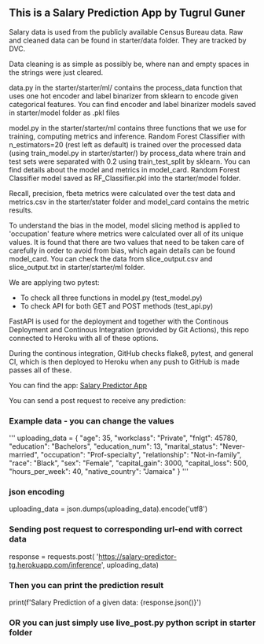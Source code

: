## This is a Salary Prediction App by Tugrul Guner

Salary data is used from the publicly available Census Bureau data. 
Raw and cleaned data can be found in starter/data folder. They are tracked by DVC.

Data cleaning is as simple as possibly be, where nan and empty spaces in the strings
were just cleared. 

data.py in the starter/starter/ml/ contains the process_data function that uses
one hot encoder and label binarizer from sklearn to encode given categorical features.
You can find encoder and label binarizer models saved in starter/model folder as .pkl files

model.py in the starter/starter/ml contains three functions that we use for training, computing
metrics and inference. Random Forest Classifier with n_estimators=20 (rest left as default) is trained
over the processed data (using train_model.py in starter/starter/) by process_data where train and 
test sets were separated with 0.2 using train_test_split by sklearn. You can find details about the 
model and metrics in model_card. Random Forest Classifier model saved as RF_Classifier.pkl 
into the starter/model folder.

Recall, precision, fbeta metrics were calculated over the test data and metrics.csv in the starter/stater folder 
and model_card contains the metric results.

To understand the bias in the model, model slicing method is applied to 'occupation' feature where metrics
were calculated over all of its unique values. It is found that there are two values that need to be
taken care of carefully in order to avoid from bias, which again details can be found model_card.
You can check the data from slice_output.csv and slice_output.txt in starter/starter/ml folder.

We are applying two pytest:
   * To check all three functions in model.py (test_model.py)
   * To check API for both GET and POST methods (test_api.py)

FastAPI is used for the deployment and together with the Continous Deployment and Continous Integration
(provided by Git Actions), this repo connected to Heroku with all of these options.

During the continous integration, GitHub checks flake8, pytest, and general CI, which is then deployed
to Heroku when any push to GitHub is made passes all of these.

You can find the app: [Salary Predictor App](https://salary-predictor-tg.herokuapp.com/)

You can send a post request to receive any prediction:

### Example data - you can change the values
'''
uploading_data = {
    "age": 35,
    "workclass": "Private",
    "fnlgt": 45780,
    "education": "Bachelors",
    "education_num": 13,
    "marital_status": "Never-married",
    "occupation": "Prof-specialty",
    "relationship": "Not-in-family",
    "race": "Black",
    "sex": "Female",
    "capital_gain": 3000,
    "capital_loss": 500,
    "hours_per_week": 40,
    "native_country": "Jamaica"
}
'''

### json encoding

uploading_data = json.dumps(uploading_data).encode('utf8')

### Sending post request to corresponding url-end with correct data

response = requests.post(
    'https://salary-predictor-tg.herokuapp.com/inference', 
    uploading_data)

### Then you can print the prediction result

print(f'Salary Prediction of a given data: {response.json()}')

### OR you can just simply use live_post.py python script in starter folder